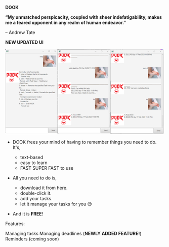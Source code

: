 **DOOK**


**“My unmatched perspicacity, coupled with sheer indefatigability, makes me a feared opponent in any realm of human endeavor.”**

– Andrew Tate


**NEW UPDATED UI**

![UI](DOOKui.png)


* DOOK frees your mind of having to remember things you need to do. It's,
  * text-based
  * easy to learn
  * FAST SUPER FAST to use

* All you need to do is,

  * download it from here.
  * double-click it.
  * add your tasks.
  * let it manage your tasks for you 😉

* And it is **FREE**!

Features:

Managing tasks
Managing deadlines (**NEWLY ADDED FEATURE!**)
Reminders (coming soon)
